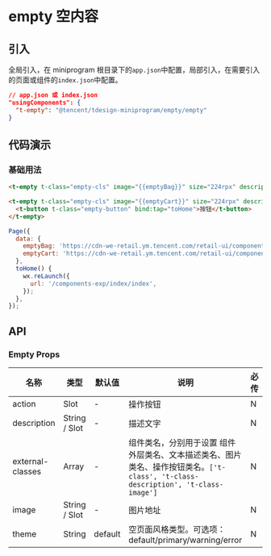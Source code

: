 <!--
 * @Author: shiyanzhang
 * @Date: 2021-08-24 15:56:07
 * @Description:
 * @FilePath: /tdesign-miniprogram/src/empty/README.md
-->

# empty 空内容

## 引入

全局引入，在 miniprogram 根目录下的`app.json`中配置，局部引入，在需要引入的页面或组件的`index.json`中配置。

```json
// app.json 或 index.json
"usingComponents": {
  "t-empty": "@tencent/tdesign-miniprogram/empty/empty"
}
```

## 代码演示

### 基础用法

```html
<t-empty t-class="empty-cls" image="{{emptyBag}}" size="224rpx" description="描述文字"></t-empty>

<t-empty t-class="empty-cls" image="{{emptyCart}}" size="224rpx" description="描述文字">
  <t-button t-class="empty-button" bind:tap="toHome">按钮</t-button>
</t-empty>
```

```js
Page({
  data: {
    emptyBag: 'https://cdn-we-retail.ym.tencent.com/retail-ui/components/error/emptybag.png',
    emptyCart: 'https://cdn-we-retail.ym.tencent.com/retail-ui/components/error/emptycart.png',
  },
  toHome() {
    wx.reLaunch({
      url: '/components-exp/index/index',
    });
  },
});
```

## API

### Empty Props

| 名称             | 类型          | 默认值  | 说明                                                                                                                             | 必传 |
| ---------------- | ------------- | ------- | -------------------------------------------------------------------------------------------------------------------------------- | ---- |
| action           | Slot          | -       | 操作按钮                                                                                                                         | N    |
| description      | String / Slot | -       | 描述文字                                                                                                                         | N    |
| external-classes | Array         | -       | 组件类名，分别用于设置 组件外层类名、文本描述类名、图片类名、操作按钮类名。`['t-class', 't-class-description', 't-class-image']` | N    |
| image            | String / Slot | -       | 图片地址                                                                                                                         | N    |
| theme            | String        | default | 空页面风格类型。可选项：default/primary/warning/error                                                                            | N    |
